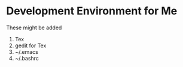 # Development Environment for Me


These might be added 
1. Tex
2. gedit for Tex
3. ~/.emacs
4. ~/.bashrc
